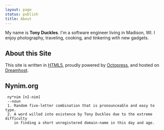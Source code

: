 ```yaml
---
layout: page
status: publish
title: About
---
```


My name is **Tony Duckles**. I'm a software engineer living in Madison, WI.
I enjoy photography, traveling, cooking, and tinkering with new gadgets.

## About this Site

This site is written in [HTML5](http://html5.org/), proudly powered by
[Octopress](http://octopress.org/), and hosted on [Dreamhost](http://dreamhost.com).

## Nynim.org

     ny*nim [nI-nim]
     --noun
     1. Random five-letter combination that is pronounceable and easy to type.
     2. A word willed into existence by Tony Duckles due to the extreme difficulty
        in finding a short unregistered domain-name in this day and age.

